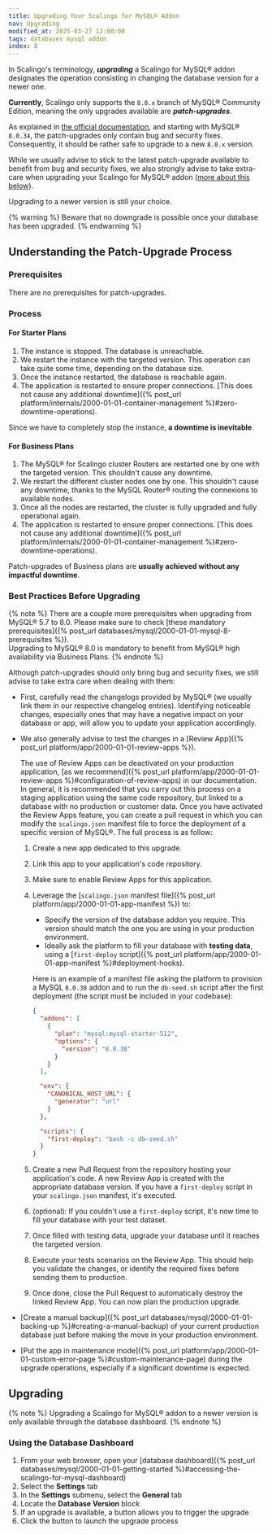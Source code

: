 ```yaml
---
title: Upgrading Your Scalingo for MySQL® Addon
nav: Upgrading
modified_at: 2025-03-27 12:00:00
tags: databases mysql addon
index: 8
---
```


In Scalingo's terminology, ***upgrading*** a Scalingo for MySQL® addon
designates the operation consisting in changing the database version for a
newer one.

**Currently**, Scalingo only supports the `8.0.x` branch of MySQL® Community
Edition, meaning the only upgrades available are ***patch-upgrades***.

As explained in [the official documentation](https://dev.mysql.com/blog-archive/introducing-mysql-innovation-and-long-term-support-lts-versions/),
and starting with MySQL® `8.0.34`, the patch-upgrades only contain bug and
security fixes. Consequently, it should be rather safe to upgrade to a new
`8.0.x` version.

While we usually advise to stick to the latest patch-upgrade available to
benefit from bug and security fixes, we also strongly advise to take extra-care
when upgrading your Scalingo for MySQL® addon ([more about this below](#best-practices-before-upgrading)).

Upgrading to a newer version is still your choice.

{% warning %}
Beware that no downgrade is possible once your database has been upgraded.
{% endwarning %}


## Understanding the Patch-Upgrade Process

### Prerequisites

There are no prerequisites for patch-upgrades.

### Process

#### For Starter Plans

1. The instance is stopped. The database is unreachable.
2. We restart the instance with the targeted version. This operation can take
   quite some time, depending on the database size.
3. Once the instance restarted, the database is reachable again.
4. The application is restarted to ensure proper connections. [This does not
   cause any additional downtime]({% post_url platform/internals/2000-01-01-container-management %}#zero-downtime-operations).

Since we have to completely stop the instance, **a downtime is inevitable**.

#### For Business Plans

1. The MySQL® for Scalingo cluster Routers are restarted one by one with the
   targeted version. This shouldn't cause any downtime.
2. We restart the different cluster nodes one by one. This shouldn't cause any
   downtime, thanks to the MySQL Router® routing the connexions to available
   nodes.
3. Once all the nodes are restarted, the cluster is fully upgraded and fully
   operational again.
4. The application is restarted to ensure proper connections. [This does not
   cause any additional downtime]({% post_url platform/internals/2000-01-01-container-management %}#zero-downtime-operations).

Patch-upgrades of Business plans are **usually achieved without any impactful
downtime**.

### Best Practices Before Upgrading

{% note %}
There are a couple more prerequisites when upgrading from MySQL® 5.7 to 8.0.
Please make sure to check [these mandatory prerequisites]({% post_url databases/mysql/2000-01-01-mysql-8-prerequisites %}).\
Upgrading to MySQL® 8.0 is mandatory to benefit from MySQL® high availability
via Business Plans.
{% endnote %}

Although patch-upgrades should only bring bug and security fixes, we still
advise to take extra care when dealing with them:

- First, carefully read the changelogs provided by MySQL® (we usually link them
  in our respective changelog entries). Identifying noticeable changes,
  especially ones that may have a negative impact on your database or app, will
  allow you to update your application accordingly.

- We also generally advise to test the changes in a [Review App]({% post_url platform/app/2000-01-01-review-apps %}).

  The use of Review Apps can be deactivated on your production application, [as
  we recommend]({% post_url platform/app/2000-01-01-review-apps %}#configuration-of-review-apps)
  in our documentation. In general, it is recommended that you carry out this
  process on a staging application using the same code repository, but linked
  to a database with no production or customer data. Once you have activated
  the Review Apps feature, you can create a pull request in which you can
  modify the `scalingo.json` manifest file to force the deployment of a
  specific version of MySQL®. The full process is as follow:

  1. Create a new app dedicated to this upgrade.
  2. Link this app to your application's code repository.
  3. Make sure to enable Review Apps for this application.
  4. Leverage the [`scalingo.json` manifest file]({% post_url platform/app/2000-01-01-app-manifest %})
     to:
     - Specify the version of the database addon you require. This version
       should match the one you are using in your production environment.
     - Ideally ask the platform to fill your database with **testing data**,
       using a [`first-deploy` script]({% post_url platform/app/2000-01-01-app-manifest %}#deployment-hooks).

     Here is an example of a manifest file asking the platform to provision a
     MySQL `8.0.38` addon and to run the `db-seed.sh` script after the
     first deployment (the script must be included in your codebase):
     ```json
     {
       "addons": [
         {
           "plan": "mysql:mysql-starter-512",
           "options": {
             "version": "8.0.38"
           }
         }
       ],

       "env": {
         "CANONICAL_HOST_URL": {
           "generator": "url"
         }
       },

       "scripts": {
         "first-deploy": "bash -c db-seed.sh"
       }
     }
     ```
  5. Create a new Pull Request from the repository hosting your application's
     code. A new Review App is created with the appropriate database version.
     If you have a `first-deploy` script in your `scalingo.json` manifest, it's
     executed.
  6. (optional): If you couldn't use a `first-deploy` script, it's now
     time to fill your database with your test dataset.
  7. Once filled with testing data, upgrade your database until it reaches the
     targeted version.
  8. Execute your tests scenarios on the Review App. This should help you
     validate the changes, or identify the required fixes before sending them
     to production.
  9. Once done, close the Pull Request to automatically destroy the linked
     Review App. You can now plan the production upgrade.

- [Create a manual backup]({% post_url databases/mysql/2000-01-01-backing-up %}#creating-a-manual-backup)
  of your current production database just before making the move in your
  production environment.

- [Put the app in maintenance mode]({% post_url platform/app/2000-01-01-custom-error-page %}#custom-maintenance-page)
  during the upgrade operations, especially if a significant downtime is
  expected.


## Upgrading

{% note %}
Upgrading a Scalingo for MySQL® addon to a newer version is only available
through the database dashboard.
{% endnote %}

### Using the Database Dashboard

1. From your web browser, open your [database dashboard]({% post_url databases/mysql/2000-01-01-getting-started %}#accessing-the-scalingo-for-mysql-dashboard)
2. Select the **Settings** tab
3. In the **Settings** submenu, select the **General** tab
4. Locate the **Database Version** block
5. If an upgrade is available, a button allows you to trigger the upgrade
6. Click the button to launch the upgrade process
